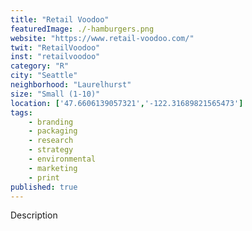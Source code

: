 ```yaml
---
title: "Retail Voodoo"
featuredImage: ./-hamburgers.png
website: "https://www.retail-voodoo.com/"
twit: "RetailVoodoo"
inst: "retailvoodoo"
category: "R"
city: "Seattle"
neighborhood: "Laurelhurst"
size: "Small (1-10)"
location: ['47.6606139057321','-122.31689821565473']
tags:
    - branding
    - packaging
    - research
    - strategy
    - environmental
    - marketing
    - print
published: true
---
```


Description
